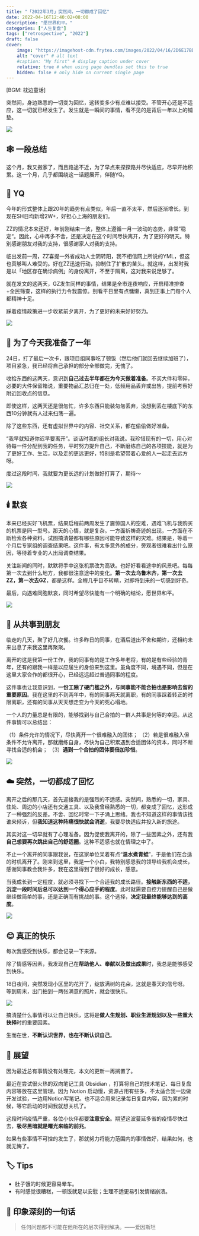 ```yaml
---
title: "「2022年3月」突然间，一切都成了回忆"
date: 2022-04-16T12:40:02+08:00
description: "愿世界和平。"
categories: ["人生复盘"]
tags: ["retrospective", "2022"]
draft: false
cover:
    image: "https://imagehost-cdn.frytea.com/images/2022/04/16/2D6E17BD-886F-4C4E-8294-5E4FB201C544ca0f4e49f3a127fb.jpg" # image path/url
    alt: "cover" # alt text
    #caption: "My first" # display caption under cover
    relative: true # when using page bundles set this to true
    hidden: false # only hide on current single page
---
```


[BGM: 枕边童话]

突然间，身边熟悉的一切变为回忆，这转变多少有点难以接受。不管开心还是不适应，这一切就已经发生了。发生就是一瞬间的事情，看不见的是背后一年以上的铺垫。

![](https://imagehost-cdn.frytea.com/images/2022/04/16/2D6E17BD-886F-4C4E-8294-5E4FB201C544ca0f4e49f3a127fb.jpg)

## 🕸️ 一段总结

这个月，我又搬家了，而且路途不近，为了早点来探探路并尽快适应，尽早开始积累。这一个月，几乎都围绕这一话题展开，伴随YQ。

## 👊 YQ

今年的形式整体上跟20年的趋势有点类似，年后一直不太平，然后逐渐增长。到现在SH日均新增2W+，好担心上海的朋友们。

ZZ的情况本来还好，年前刚结束一波，整体上遵循一月一波动的态势，非常”稳定“。因此，心中再多不舍，还是决定在这个时间尽快离开，为了更好的明天。特别感谢朋友对我的支持，很感谢家人对我的支持。

临出发前一周，ZZ喜提一外省成功人士阴转阳，我不相信网上所说的YML，但这也真够叫人难受的。好在ZZ迅速行动，抑制住了扩散的苗头。就这样，出发时我是以「地区存在确诊病例」的身份离开，不至于隔离，这对我来说足够了。

就在发文的这两天，GZ发生同样的事情，结果是全市连夜响应，开启精准排查+全民筛查，这样的执行力令我震惊。别看平日里有点慵懒，真到正事上门每个人都精神十足。

踩着疫情政策进一步收紧前夕离开，为了更好的未来好好努力。

![](https://imagehost-cdn.frytea.com/images/2022/04/16/69D382ED-4D78-4DC4-902C-A969232D4A368851167caf39305c.jpg)

## 🚄  为了今天我准备了一年

24日，打了最后一次卡，跟项目组同事吃了顿饭（然后他们就回去继续加班了），项目紧急，我已经将自己承担的部分全部做完，无愧了。

收拾东西的这两天，意识到**自己过去半年都在为今天做着准备**。不买大件和零碎，必要的大件保留箱说，重要物品汇总归在一处，低频用品丢弃或出售，提前考察好附近回收点的信息。

即使这样，这两天还是很匆忙，许多东西只能装匆匆丢弃，没想到丢在楼底下的东西10分钟就有人过来扫荡一遍。

除了这些东西，还有虚拟世界中的内容、社交关系，都在偷偷做好准备。

“我早就知道你迟早要离开”。谈话时我的组长对我说。我珍惜现有的一切，用心对待每一件分配到我的任务，平时努力提升自己，不断磨练自己的各项技能，就是为了更好工作、生活，以及走的更远更好，特别是希望带着心爱的人一起走去远方呀。

度过这段时间，我就要为更长远的计划做好打算了，期待～

![](https://imagehost-cdn.frytea.com/images/2022/04/16/9072F34D-E40B-4CC1-85D3-29D42847928C690f352cb21b55ed.jpg)

## 🕯️ 默哀

本来已经买好飞机票，结果启程前两周发生了震惊国人的空难，遇难飞机与我购买的机票是同一型号。那天的心情，就是复杂。一方面祈祷奇迹的出现，一方面在不断检索各种资料，试图搞清楚都有哪些原因可能导致这样的灾难。结果是，等着一个月后专家组的调查结果吧。这件事，有太多意外的成分，旁观者很难看出什么原因，等待着专业的人出局调查结果。

关注新闻的同时，默默将手中这张机票改为高铁。也好好看看途中的风景吧。每每第一次去到什么地方，我都很注意途中的变化。**第一次去乌鲁木齐，第一次去ZZ，第一次去GZ**，都是这样。全程几乎目不转睛，对即将到来的一切感到好奇。

最后，向遇难同胞默哀，同时希望尽快能有一个明确的结论，愿世界和平。

![](https://imagehost-cdn.frytea.com/images/2022/04/16/F2F41774-D14F-41F3-A1F9-14A94A5EF65D77ceef0f66512b22.jpg)

## 👬 从共事到朋友

临走的几天，聚了好几次餐。许多昨日的同事，在酒后道出不舍和期许，还相约未来出息了来我这里再聚聚。

离开的这是我第一份工作，我的同事有的是工作多年老将，有的是有些经验的青年，还有的跟我一样是以应届生的身份来到这里。虽角度不同，境遇不同，但是在这里大家合作的都很开心，已经远远超过普通同事的程度。

这件事也让我意识到，**一份工除了硬门槛之外，与同事能不能合拍也是影响去留的重要原因**。我在这里的不到两年中，有的同事两天就离职，有的同事踩着转正的时限离职，还有的同事从天天想走变为今天的死心塌地。

一个人的力量总是有限的，能够找到与自己合拍的一群人共事是何等的幸运。从这件事情可以总结出：

（1）条件允许的情况下，尽快离开一个很难融入的团体；
（2）若是很难融入但条件不允许离开，那就磨练自身，尽快为自己积累遇到合适团体的资本，同时不断寻找合适的机会；
（3）**遇到一个合拍的团体要倍加珍惜**。

![](https://imagehost-cdn.frytea.com/images/2022/04/16/98FDD69D-FD5D-4E76-A7AC-660367C2C61451dd60382e6585d0.jpg)


## ☁️ 突然，一切都成了回忆

离开之后的那几天，首先迎接我的是强烈的不适感。突然间，熟悉的一切，家具、住处、周边的小店还有交通工具、以及我曾经熟悉的一切，都变成了回忆，这形成了一种强烈的反差。不舍、回忆时常一下子涌上思绪。我也不知道这样的事情该找谁来倾诉，但**我知道这种阵痛很快就会消逝**，我要尽快适应并投入新的旅途。

其实对这一切早就有了心理准备。因为促使我离开的，除了一些因素之外，还有我**自己想要再次跳出自己的舒适圈**。这种不适感也就在情理之中了。

不止一个离开的同事跟我说，在这家单位呆着有点“**温水煮青蛙**”，于是他们在合适的时机离开了。刚来到这里，我是一个小白，我特别感恩我的领导给我机会成长，感谢同事教会我许多，我在这里得到了很好的成长，感恩。

当我成长到一定程度，就必须寻找下一个合适我的成长路径。**接触新东西的不适，沉淀一段时间后总可以达到一个得心应手的程度**。此时就需要自控力提醒自己是做继续做简单的事，还是正确而有挑战的事。这个选择，**决定我最终能够达到的高度**。

![](https://imagehost-cdn.frytea.com/images/2022/04/16/A5E0F4FD-1DE6-400C-845B-C6A16F88318Be47344b783549c94.jpg)

## 😊 真正的快乐

每次我感受到快乐，都会记录一下来源。

除了情感等因素，我发现自己在**帮助他人、奉献以及做出成果**时，我总是能够感受到快乐。

18日夜间，突然发现小区里的花开了，绽放满树的花朵，这就是春天的信号呀。等到周末，出门拍到一两张满意的照片，就会很快乐。

![](https://imagehost-cdn.frytea.com/images/2022/04/16/79B06935-61FE-43E3-ADFC-7029EA3F45D27163fa3f85590d53.jpg)

搞清楚什么事情可以让自己快乐，这将是**做人生规划、职业生涯规划以及一些重大抉择**时的重要因素。

生而在世，**不断认识世界，也在不断认识自己**。

## 🔭 展望

因为最近总有事情没有处理完，本文的更新一再搁置了。

最近在尝试很火热的双向笔记工具 Obsidian ，打算将自己的技术笔记、每日复盘内容等放在这里管理。因为 Notion 启动慢，资源占用有些多，不太适合我一边做开发试验，一边用Notion写笔记。也不适合用来记录每日复盘内容，因为累的时候，等它启动的时间我就想关机了。

这段时间疫情严重，各位小伙伴都要**注意安全**。期望这波蔓延多省的疫情尽快过去，**极尽黑暗就是曙光来临的前兆**。

如果有些事情不可控的发生了，那就努力将能力范围内的事情做好，结果如何，也就无悔了。

## 🏷️ Tips

- 肚子饿的时候更容易晕车。
- 有时感觉很糟糕，一顿饭就足以安慰；生理不适更易引发情绪崩溃。

## 🍊  印象深刻的一句话

> 任何问题都不可能在他所在的层次得到解决。——爱因斯坦